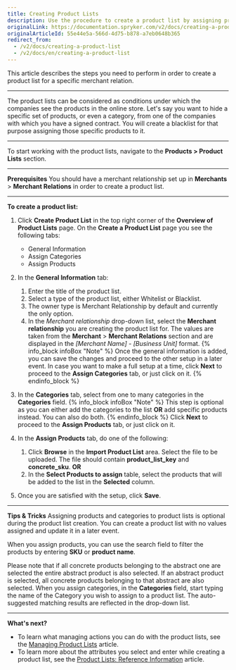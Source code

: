 ```yaml
---
title: Creating Product Lists
description: Use the procedure to create a product list by assigning products and selecting the category in the Back Office.
originalLink: https://documentation.spryker.com/v2/docs/creating-a-product-list
originalArticleId: 55e44e5a-566d-4d75-b878-a7eb0648b365
redirect_from:
  - /v2/docs/creating-a-product-list
  - /v2/docs/en/creating-a-product-list
---
```


This article describes the steps you need to perform in order to create a product list for a specific merchant relation.
***
The product lists can be considered as conditions under which the companies see the products in the online store. Let's say you want to hide a specific set of products, or even a category, from one of the companies with which you have a signed contract. You will create a blacklist for that purpose assigning those specific products to it.
***
To start working with the product lists, navigate to the **Products > Product Lists** section.
***
**Prerequisites**
You should have a merchant relationship set up in **Merchants** > **Merchant Relations** in order to create a product list.
***
**To create a product list:**
1. Click **Create Product List** in the top right corner of the **Overview of Product Lists** page.
    On the **Create a Product List** page you see the following tabs:
    * General Information
    * Assign Categories
    * Assign Products
2. In the **General Information** tab:
    1. Enter the title of the product list.
    2. Select a type of the product list, either Whitelist or Blacklist.
    3. The owner type is Merchant Relationship by default and currently the only option.
    4. In the _Merchant relationship_ drop-down list, select the **Merchant relationship** you are creating the product list for. The values are taken from the **Merchant** > **Merchant Relations** section and are displayed in the _[Merchant Name] - [Business Unit]_ format.
    {% info_block infoBox "Note" %}
Once the general information is added, you can save the changes and proceed to the other setup in a later event. In case you want to make a full setup at a time, click **Next** to proceed to the **Assign Categories** tab, or just click on it.
{% endinfo_block %}
3. In the **Categories** tab, select from one to many categories in the **Categories** field.
{% info_block infoBox "Note" %}
This step is optional as you can either add the categories to the list **OR** add specific products instead. You can also do both.
{% endinfo_block %}
    Click **Next** to proceed to the **Assign Products** tab, or just click on it.

4. In the **Assign Products** tab, do one of the following:
    1. Click **Browse** in the **Import Product List** area. Select the file to be uploaded. The file should contain **product_list_key** and **concrete_sku**.
    **OR**
    2. In the **Select Products to assign** table, select the products that will be added to the list in the **Selected** column.
 5. Once you are satisfied with the setup, click **Save**.

***
**Tips & Tricks**
Assigning products and categories to product lists is optional during the product list creation. You can create a product list with no values assigned and update it in a later event.

When you assign products, you can use the search field to filter the products by entering **SKU** or **product name**.

Please note that if all concrete products belonging to the abstract one are selected the entire abstract product is also selected. If an abstract product is selected, all concrete products belonging to that abstract are also selected.
When you assign categories, in the **Categories** field, start typing the name of the Category you wish to assign to a product list. The auto-suggested matching results are reflected in the drop-down list.
***
**What's next?**

* To learn what managing actions you can do with the product lists, see the [Managing Product Lists](/docs/scos/user/user-guides/{{page.version}}/back-office-user-guide/catalog/product-lists/managing-product-lists.html) article.
* To learn more about the attributes you select and enter while creating a product list, see the [Product Lists: Reference Information](/docs/scos/user/user-guides/{{page.version}}/back-office-user-guide/products/product-lists/references/product-lists-reference-information.html) article.
